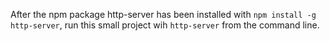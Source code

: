 After the npm package http-server has been installed with `npm install -g http-server`, run this small project wih `http-server` from the command line.